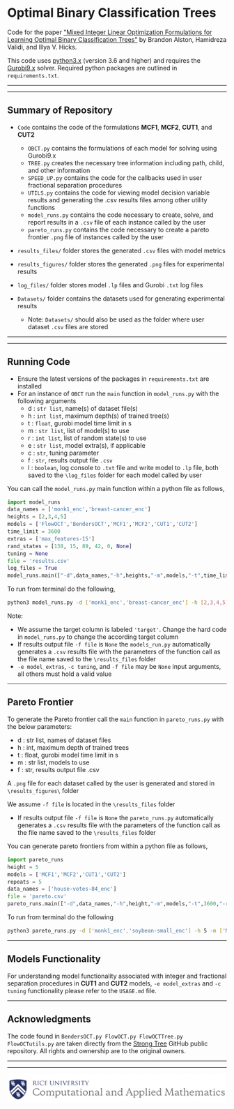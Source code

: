 # Optimal Binary Classification Trees

Code for the paper ["Mixed Integer Linear Optimization Formulations for Learning Optimal Binary Classification Trees"](hyperlink) by Brandon Alston, Hamidreza Validi, and Illya V. Hicks.

This code uses [python3.x](https://www.python.org/downloads/) (version 3.6 and higher) and requires the [Gurobi9.x](https://www.gurobi.com/downloads/gurobi-optimizer-eula/) solver. Required python packages are outlined in `requirements.txt`.

*** 
***

## Summary of Repository
- `Code` contains the code of the formulations **MCF1**, **MCF2**, **CUT1**, and **CUT2**
  - `OBCT.py` contains the formulations of each model for solving using Gurobi9.x
  - `TREE.py` creates the necessary tree information including path, child, and other information
  - `SPEED_UP.py` contains the code for the callbacks used in user fractional separation procedures
  - `UTILS.py` contains the code for viewing model decision variable results and generating the .csv results files among other utility functions
  - `model_runs.py` contains the code necessary to create, solve, and report results in a `.csv` file of each instance called by the user
  - `pareto_runs.py` contains the code necessary to create a pareto frontier `.png` file of instances called by the user

- `results_files/` folder stores the generated `.csv` files with model metrics
- `results_figures/` folder stores the generated `.png` files for experimental results
- `log_files/` folder stores model `.lp` files and Gurobi `.txt` log files
- `Datasets/` folder contains the datasets used for generating experimental results
  - Note: `Datasets/` should also be used as the folder where user dataset `.csv` files are stored

***
***

## Running Code

- Ensure the latest versions of the packages in `requirements.txt` are installed
- For an instance of `OBCT` run the `main` function in `model_runs.py` with the following arguments
    - d : `str list`, name(s) of dataset file(s)
    - h : `int list`, maximum depth(s) of trained tree(s)
    - t : `float`, gurobi model time limit in s
    - m : `str list`, list of model(s) to use
    - r : `int list`, list of random state(s) to use
    - e : `str list`, model extra(s), if applicable
    - c : `str`, tuning parameter
    - f : `str`, results output file `.csv`
    - l : `boolean`, log console to `.txt` file and write model to `.lp` file, both saved to the `\log_files` folder for each model called by user

You can call the `model_runs.py` main function within a python file as follows,

```python
import model_runs
data_names = ['monk1_enc','breast-cancer_enc']
heights = [2,3,4,5]
models = ['FlowOCT','BendersOCT','MCF1','MCF2','CUT1','CUT2']
time_limit = 3600
extras = ['max_features-15']
rand_states = [138, 15, 89, 42, 0, None]
tuning = None
file = 'results.csv'
log_files = True
model_runs.main(["-d",data_names,"-h",heights,"-m",models,"-t",time_limit,"-e",extras,"-r",rand_states,"-c", tuning,"-f",file,"-l", log_files])
```

To run from terminal do the following,
```bash
python3 model_runs.py -d ['monk1_enc','breast-cancer_enc'] -h [2,3,4,5] -m ['MCF1','MCF2','CUT1','CUT2'] -t 3600 -e ['fixing','max_features-15'] -r 5 -c None -f 'results.csv' -l True
```
Note:
- We assume the target column is labeled `'target'`. Change the hard code in `model_runs.py` to change the according target column
- If results output file `-f file` is `None` the `models_run.py` automatically generates a `.csv` results file with the parameters of the function call as the file name saved to the `\results_files` folder
- `-e model_extras`, `-c tuning`, and `-f file` may be `None` input arguments, all others must hold a valid value

***
## Pareto Frontier
To generate the Pareto frontier call the `main` function in `pareto_runs.py` with the below parameters:
  - d : str list, names of dataset files
  - h : int, maximum depth of trained trees
  - t : float, gurobi model time limit in s
  - m : str list, models to use
  - f : str, results output file .csv

A `.png` file for each dataset called by the user is generated and stored in `\results_figures\` folder

We assume `-f file` is located in the `\results_files` folder
- If results output file `-f file` is `None` the `pareto_runs.py` automatically generates a `.csv` results file with the parameters of the function call as the file name saved to the `\results_files` folder

You can generate pareto frontiers from within a python file as follows,
```python
import pareto_runs
height = 5
models = ['MCF1','MCF2','CUT1','CUT2']
repeats = 5
data_names = ['house-votes-84_enc']
file = 'pareto.csv'
pareto_runs.main(["-d",data_names,"-h",height,"-m",models,"-t",3600,"-r",repeats,"-f",file])
```

To run from terminal do the following 
```bash
python3 pareto_runs.py -d ['monk1_enc','soybean-small_enc'] -h 5 -m ['MCF1','MCF2','CUT1','CUT2'] -t 3600 -r 5 -f 'pareto.csv'
```
***

## Models Functionality
For understanding model functionality associated with integer and fractional separation procedures in **CUT1** and **CUT2** models, `-e model_extras` and `-c tuning` functionality please refer to the `USAGE.md` file. 

***

## Acknowledgments
The code found in `BendersOCT.py FlowOCT.py FlowOCTTree.py FlowOCTutils.py` are taken directly from the [Strong Tree](https://github.com/pashew94/StrongTree/) GitHub public repository.
All rights and ownership are to the original owners. 

***
***

![Screenshot](CAAM_logo.png)
